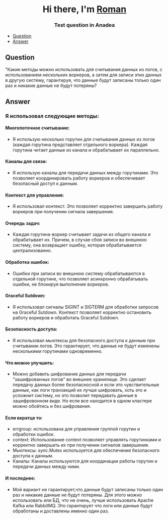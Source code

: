<h1 align="center">Hi there, I'm <a href="https://github.com/Amore14rn" target="_blank">Roman</a> 

<h3 align="center">Test question in Anadea</h3>

- [Question](#Question)
- [Answer](#Answer)

## Question
"Какие методы можно использовать для считывания данных из логов, с использованием нескольких воркеров, а затем для записи этих данных в другую систему, гарантируя, что данные будут записаны только один раз и никакие данные не будут потеряны? 

## Answer

### Я использовал следующие методы:

#### Многопоточное считывание: 
- Я использую несколько горутин для считывания данных из логов (каждая горутина представляет отдельного воркера). Каждая горутина читает данные из канала и обрабатывает их параллельно.

#### Каналы для связи:
- Я использую каналы для передачи данных между горутинами. Это позволяет координировать работу воркеров и обеспечивает безопасный доступ к данным.

#### Контекст для управления:
- Я использовал контекст. Это позволяет корректно завершить работу воркеров при получении сигнала завершения.

#### Очередь задач: 
- Каждая горутина-воркер считывает задачи из общего канала и обрабатывает их. Причем, в случае сбоя записи во внешнюю систему, она возвращает ошибку, которая обрабатывается централизованно.

#### Обработка ошибок:
- Ошибки при записи во внешнюю систему обрабатываются в отдельной горутине, что позволяет асинхронно обрабатывать ошибки, не блокируя выполнение воркеров.

#### Graceful Sutdown:
- Я использовал сигналы SIGINT и SIGTERM для обработки запросов на Graceful Sutdown. Контекст позволяет корректно остановить работу воркеров и обработать Graceful Sutdown.

#### Безопасность доступа: 
- Я использовал мьютексы для безопасного доступа к данным при считывании логов. Это гарантирует, что данные не будут изменены несколькими горутинами одновременно.

#### Что можно улучшить:
- Можно добавить шифрование данных для передачи "зашифрованных логов" во внешнее хранилище. Это сделает передачу данных более безопасносной и если это чувствительные данные, как логи транзакций их лучше шифровать, хоть это и усложнит систему, но это позволит передавать данные в зашифровонном виде. Но если все находится в одном кластере можно обойтись и без шифрования.

#### Если вкратце то:
- errgroup: использована для управления группой горутин и обработки ошибок.
- context: Использование context позволяет управлять горутинками и корректно завершать их при получении сигналов завершения.
- Мьютексы: sync.Mutex используется для обеспечения безопасного доступа к данным.
- Каналы: Каналы используются для координации работы горутин и передачи данных между ними.

#### И последнее:
- Мой вариант не гарантирует,что данные будут записаны только один раз и никакие данные не будут потеряны. Для этого можно использовать или БД, что не очень, лучше использовать Apache Kafka или RabbitMQ. Это гарантирует что логи или данные будут обработаны и доставлены именно один раз.